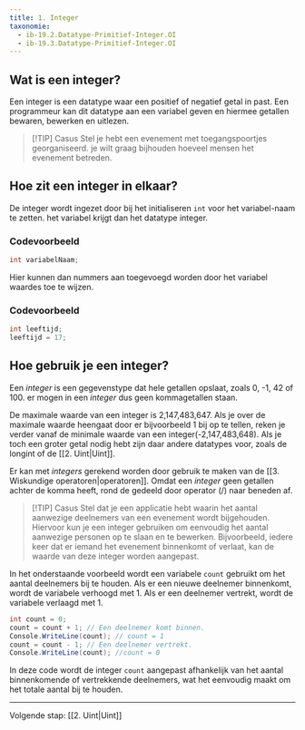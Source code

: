 ```yaml
---
title: 1. Integer
taxonomie:
  - ib-19.2.Datatype-Primitief-Integer.OI
  - ib-19.3.Datatype-Primitief-Integer.OI
---
```


## Wat is een integer?
Een integer is een datatype waar een positief of negatief getal in past. Een programmeur kan dit datatype aan een variabel geven en hiermee getallen bewaren, bewerken en uitlezen.

> [!TIP] Casus
> Stel je hebt een evenement met toegangspoortjes georganiseerd. je wilt graag bijhouden hoeveel mensen het evenement betreden.  
## Hoe zit een integer in elkaar?
De integer wordt ingezet door bij het initialiseren `int` voor het variabel-naam te zetten. het variabel krijgt dan het datatype integer.

### Codevoorbeeld
```C#
int variabelNaam;
```

Hier kunnen dan nummers aan toegevoegd worden door het variabel waardes toe te wijzen.

### Codevoorbeeld
```C#
int leeftijd;
leeftijd = 17;
```
## Hoe gebruik je een integer?
Een _integer_ is een gegevenstype dat hele getallen opslaat, zoals 0, -1, 42 of 100. er mogen in een _integer_ dus geen kommagetallen staan. 

De maximale waarde van een integer is 2,147,483,647. Als je over de maximale waarde heengaat door er bijvoorbeeld 1 bij op te tellen, reken je verder vanaf de minimale waarde van een integer(-2,147,483,648). Als je toch een groter getal nodig hebt zijn daar andere datatypes voor, zoals de longint of de [[2. Uint|Uint]].

Er kan met _integers_ gerekend worden door gebruik te maken van de [[3. Wiskundige operatoren|operatoren]].  Omdat een _integer_ geen getallen achter de komma heeft, rond de gedeeld door operator (/) naar beneden af.


> [!TIP] Casus
Stel dat je een applicatie hebt waarin het aantal aanwezige deelnemers van een evenement wordt bijgehouden. Hiervoor kun je een integer gebruiken om eenvoudig het aantal aanwezige personen op te slaan en te bewerken. Bijvoorbeeld, iedere keer dat er iemand het evenement binnenkomt of verlaat, kan de waarde van deze integer worden aangepast.

In het onderstaande voorbeeld wordt een variabele `count` gebruikt om het aantal deelnemers bij te houden. Als er een nieuwe deelnemer binnenkomt, wordt de variabele verhoogd met 1. Als er een deelnemer vertrekt, wordt de variabele verlaagd met 1.

```C#
int count = 0; 
count = count + 1; // Een deelnemer komt binnen.
Console.WriteLine(count); // count = 1
count = count - 1; // Een deelnemer vertrekt.
Console.WriteLine(count); //count = 0
```
In deze code wordt de integer `count` aangepast afhankelijk van het aantal binnenkomende of vertrekkende deelnemers, wat het eenvoudig maakt om het totale aantal bij te houden.


---
Volgende stap: [[2. Uint|Uint]]